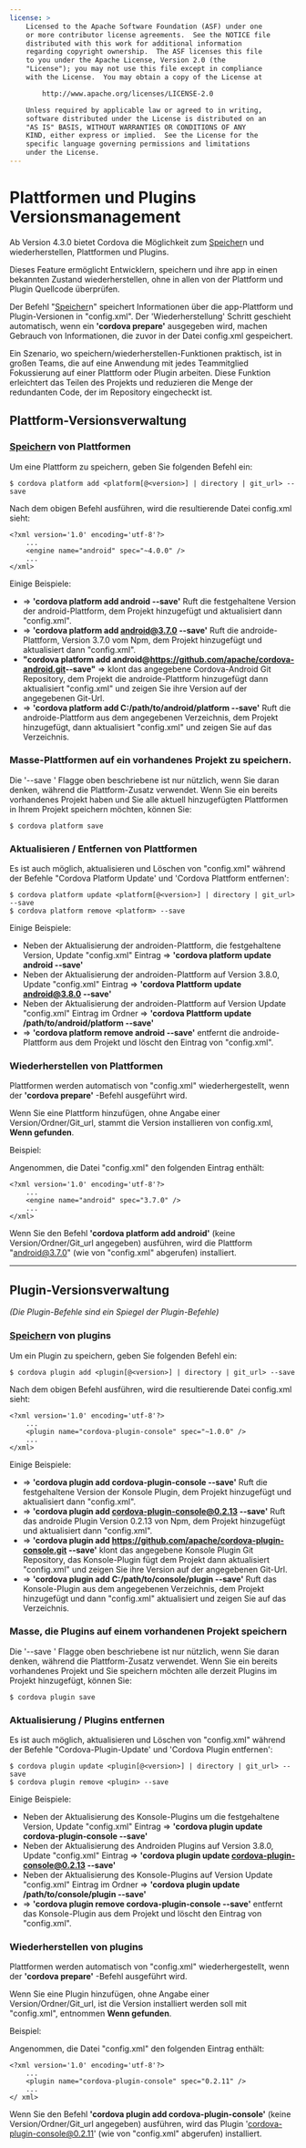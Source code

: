 ```yaml
---
license: >
    Licensed to the Apache Software Foundation (ASF) under one
    or more contributor license agreements.  See the NOTICE file
    distributed with this work for additional information
    regarding copyright ownership.  The ASF licenses this file
    to you under the Apache License, Version 2.0 (the
    "License"); you may not use this file except in compliance
    with the License.  You may obtain a copy of the License at

        http://www.apache.org/licenses/LICENSE-2.0

    Unless required by applicable law or agreed to in writing,
    software distributed under the License is distributed on an
    "AS IS" BASIS, WITHOUT WARRANTIES OR CONDITIONS OF ANY
    KIND, either express or implied.  See the License for the
    specific language governing permissions and limitations
    under the License.
---
```


# Plattformen und Plugins Versionsmanagement

Ab Version 4.3.0 bietet Cordova die Möglichkeit zum <a href="../cordova/storage/storage.html">Speicher</a>n und wiederherstellen, Plattformen und Plugins.

Dieses Feature ermöglicht Entwicklern, speichern und ihre app in einen bekannten Zustand wiederherstellen, ohne in allen von der Plattform und Plugin Quellcode überprüfen.

Der Befehl "<a href="../cordova/storage/storage.html">Speicher</a>n" speichert Informationen über die app-Plattform und Plugin-Versionen in "config.xml". Der 'Wiederherstellung' Schritt geschieht automatisch, wenn ein **'cordova prepare'** ausgegeben wird, machen Gebrauch von Informationen, die zuvor in der Datei config.xml gespeichert.

Ein Szenario, wo speichern/wiederherstellen-Funktionen praktisch, ist in großen Teams, die auf eine Anwendung mit jedes Teammitglied Fokussierung auf einer Plattform oder Plugin arbeiten. Diese Funktion erleichtert das Teilen des Projekts und reduzieren die Menge der redundanten Code, der im Repository eingecheckt ist.

## Plattform-Versionsverwaltung

### <a href="../cordova/storage/storage.html">Speicher</a>n von Plattformen

Um eine Plattform zu speichern, geben Sie folgenden Befehl ein:

    $ cordova platform add <platform[@<version>] | directory | git_url> --save
    

Nach dem obigen Befehl ausführen, wird die resultierende Datei config.xml sieht:

    <?xml version='1.0' encoding='utf-8'?>
        ...
        <engine name="android" spec="~4.0.0" />
        ...
    </xml>
    

Einige Beispiele:

  * => **'cordova platform add android --save'** Ruft die festgehaltene Version der android-Plattform, dem Projekt hinzugefügt und aktualisiert dann "config.xml".
  * => **'cordova platform add android@3.7.0 --save'** Ruft die androide-Plattform, Version 3.7.0 vom Npm, dem Projekt hinzugefügt und aktualisiert dann "config.xml".
  * **"cordova platform add android@https://github.com/apache/cordova-android.git​ --save"** => klont das angegebene Cordova-Android Git Repository, dem Projekt die androide-Plattform hinzugefügt dann aktualisiert "config.xml" und zeigen Sie ihre Version auf der angegebenen Git-Url.
  * => **'cordova platform add C:/path/to/android/platform --save'** Ruft die androide-Plattform aus dem angegebenen Verzeichnis, dem Projekt hinzugefügt, dann aktualisiert "config.xml" und zeigen Sie auf das Verzeichnis.

### Masse-Plattformen auf ein vorhandenes Projekt zu speichern.

Die '--save ' Flagge oben beschriebene ist nur nützlich, wenn Sie daran denken, während die Plattform-Zusatz verwendet. Wenn Sie ein bereits vorhandenes Projekt haben und Sie alle aktuell hinzugefügten Plattformen in Ihrem Projekt speichern möchten, können Sie:

    $ cordova platform save
    

### Aktualisieren / Entfernen von Plattformen

Es ist auch möglich, aktualisieren und Löschen von "config.xml" während der Befehle "Cordova Platform Update' und 'Cordova Plattform entfernen':

    $ cordova platform update <platform[@<version>] | directory | git_url> --save
    $ cordova platform remove <platform> --save
    

Einige Beispiele:

  * Neben der Aktualisierung der androiden-Plattform, die festgehaltene Version, Update "config.xml" Eintrag => **'cordova platform update android --save'**
  * Neben der Aktualisierung der androiden-Plattform auf Version 3.8.0, Update "config.xml" Eintrag => **'cordova Plattform update android@3.8.0 --save'**
  * Neben der Aktualisierung der androiden-Plattform auf Version Update "config.xml" Eintrag im Ordner => **'cordova Plattform update /path/to/android/platform --save'**
  * => **'cordova platform remove android --save'** entfernt die androide-Plattform aus dem Projekt und löscht den Eintrag von "config.xml".

### Wiederherstellen von Plattformen

Plattformen werden automatisch von "config.xml" wiederhergestellt, wenn der **'cordova prepare'** -Befehl ausgeführt wird.

Wenn Sie eine Plattform hinzufügen, ohne Angabe einer Version/Ordner/Git_url, stammt die Version installieren von config.xml, **Wenn gefunden**.

Beispiel:

Angenommen, die Datei "config.xml" den folgenden Eintrag enthält:

    <?xml version='1.0' encoding='utf-8'?>
        ...
        <engine name="android" spec="3.7.0" />
        ...
    </xml>
    

Wenn Sie den Befehl **'cordova platform add android'** (keine Version/Ordner/Git_url angegeben) ausführen, wird die Plattform "android@3.7.0" (wie von "config.xml" abgerufen) installiert.

* * *

## Plugin-Versionsverwaltung

*(Die Plugin-Befehle sind ein Spiegel der Plugin-Befehle)*

### <a href="../cordova/storage/storage.html">Speicher</a>n von plugins

Um ein Plugin zu speichern, geben Sie folgenden Befehl ein:

    $ cordova plugin add <plugin[@<version>] | directory | git_url> --save
    

Nach dem obigen Befehl ausführen, wird die resultierende Datei config.xml sieht:

    <?xml version='1.0' encoding='utf-8'?>
        ...
        <plugin name="cordova-plugin-console" spec="~1.0.0" />
        ...
    </xml>
    

Einige Beispiele:

  * => **'cordova plugin add cordova-plugin-console --save'** Ruft die festgehaltene Version der Konsole Plugin, dem Projekt hinzugefügt und aktualisiert dann "config.xml".
  * => **'cordova plugin add cordova-plugin-console@0.2.13 --save'** Ruft das androide Plugin Version 0.2.13 von Npm, dem Projekt hinzugefügt und aktualisiert dann "config.xml".
  * => **'cordova plugin add https://github.com/apache/cordova-plugin-console.git --save'** klont das angegebene Konsole Plugin Git Repository, das Konsole-Plugin fügt dem Projekt dann aktualisiert "config.xml" und zeigen Sie ihre Version auf der angegebenen Git-Url.
  * => **'cordova plugin add C:/path/to/console/plugin --save'** Ruft das Konsole-Plugin aus dem angegebenen Verzeichnis, dem Projekt hinzugefügt und dann "config.xml" aktualisiert und zeigen Sie auf das Verzeichnis.

### Masse, die Plugins auf einem vorhandenen Projekt speichern

Die '--save ' Flagge oben beschriebene ist nur nützlich, wenn Sie daran denken, während die Plattform-Zusatz verwendet. Wenn Sie ein bereits vorhandenes Projekt und Sie speichern möchten alle derzeit Plugins im Projekt hinzugefügt, können Sie:

    $ cordova plugin save
    

### Aktualisierung / Plugins entfernen

Es ist auch möglich, aktualisieren und Löschen von "config.xml" während der Befehle "Cordova-Plugin-Update' und 'Cordova Plugin entfernen':

    $ cordova plugin update <plugin[@<version>] | directory | git_url> --save
    $ cordova plugin remove <plugin> --save
    

Einige Beispiele:

  * Neben der Aktualisierung des Konsole-Plugins um die festgehaltene Version, Update "config.xml" Eintrag => **'cordova plugin update cordova-plugin-console --save'**
  * Neben der Aktualisierung des Androiden Plugins auf Version 3.8.0, Update "config.xml" Eintrag => **'cordova plugin update cordova-plugin-console@0.2.13 --save'**
  * Neben der Aktualisierung des Konsole-Plugins auf Version Update "config.xml" Eintrag im Ordner => **'cordova plugin update /path/to/console/plugin --save'**
  * => **'cordova plugin remove cordova-plugin-console --save'** entfernt das Konsole-Plugin aus dem Projekt und löscht den Eintrag von "config.xml".

### Wiederherstellen von plugins

Plattformen werden automatisch von "config.xml" wiederhergestellt, wenn der **'cordova prepare'** -Befehl ausgeführt wird.

Wenn Sie eine Plugin hinzufügen, ohne Angabe einer Version/Ordner/Git_url, ist die Version installiert werden soll mit "config.xml", entnommen **Wenn gefunden**.

Beispiel:

Angenommen, die Datei "config.xml" den folgenden Eintrag enthält:

    <?xml version='1.0' encoding='utf-8'?>
        ...
        <plugin name="cordova-plugin-console" spec="0.2.11" />
        ...
    </ xml>
    

Wenn Sie den Befehl **'cordova plugin add cordova-plugin-console'** (keine Version/Ordner/Git_url angegeben) ausführen, wird das Plugin 'cordova-plugin-console@0.2.11' (wie von "config.xml" abgerufen) installiert.